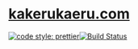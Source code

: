 [kakerukaeru.com](https://kakerukaeru.com)
===
[![code style: prettier](https://img.shields.io/badge/code_style-prettier-ff69b4.svg?style=flat-square)](https://github.com/prettier/prettier)[![Build Status](https://travis-ci.org/kakerukaeru/kakerukaeru.com.svg?branch=master)](https://travis-ci.org/kakerukaeru/kakerukaeru.com)
